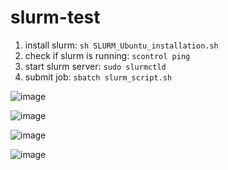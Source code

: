 # slurm-test

1) install slurm: ```sh SLURM_Ubuntu_installation.sh```
2) check if slurm is running: ```scontrol ping```
3) start slurm server: ```sudo slurmctld```
4) submit job: ```sbatch slurm_script.sh``` 

![image](https://user-images.githubusercontent.com/108338649/234197598-ebe9254f-7b27-4092-9b1f-e73e4cd80eea.png)

![image](https://user-images.githubusercontent.com/108338649/230160342-10780f1c-08c9-4e34-a7a0-13f564e739bd.png)

![image](https://user-images.githubusercontent.com/108338649/230161319-f527eb35-18e3-4302-b40d-7ea0e3558866.png)

![image](https://user-images.githubusercontent.com/93322943/230162475-c923eaeb-231b-43b2-a9f3-cbad2f5462eb.png)
